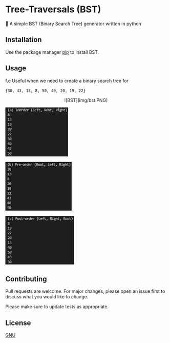 # Tree-Traversals (BST)

🌲 A simple BST (Binary Search Tree) generator written in python

## Installation

Use the package manager [pip](https://pip.pypa.io/en/stable/) to install BST.

## Usage

f.e Useful when we need to create a binary search tree for
```bash
{30, 43, 13, 8, 50, 40, 20, 19, 22}                               
```
<p align="center">![BST](img/bst.PNG)
</p>

![In-order](img/inorder.PNG)

![Pre-order](img/preorder.PNG)

![Post-order](img/postorder.PNG)

## Contributing
Pull requests are welcome. For major changes, please open an issue first to discuss what you would like to change.

Please make sure to update tests as appropriate.

## License
[GNU](https://choosealicense.com/licenses/gnu/)

